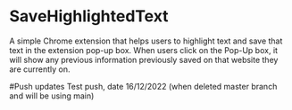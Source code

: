 # SaveHighlightedText
A simple Chrome extension that helps users to highlight text and save that text in the extension pop-up box. When users click on the Pop-Up box, it will show any previous information previously saved on that website they are currently on.

#Push updates
Test push, date 16/12/2022 (when deleted master branch and will be using main)

